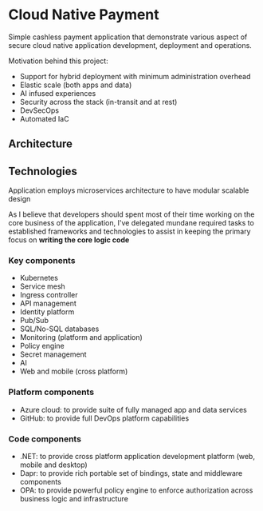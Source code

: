# Cloud Native Payment

Simple cashless payment application that demonstrate various aspect of secure cloud native application development, deployment and operations.

Motivation behind this project:

- Support for hybrid deployment with minimum administration overhead
- Elastic scale (both apps and data)
- AI infused experiences
- Security across the stack (in-transit and at rest)
- DevSecOps
- Automated IaC

## Architecture

## Technologies

Application employs microservices architecture to have modular scalable design

As I believe that developers should spent most of their time working on the core business of the application, I've delegated mundane required tasks to established frameworks and technologies to assist in keeping the primary focus on **writing the core logic code**


### Key components

- Kubernetes
- Service mesh
- Ingress controller
- API management
- Identity platform
- Pub/Sub
- SQL/No-SQL databases
- Monitoring (platform and application)
- Policy engine
- Secret management
- AI
- Web and mobile (cross platform)

### Platform components

- Azure cloud: to provide suite of fully managed app and data services
- GitHub: to provide full DevOps platform capabilities

### Code components

- .NET: to provide cross platform application development platform (web, mobile and desktop)
- Dapr: to provide rich portable set of bindings, state and middleware components
- OPA: to provide powerful policy engine to enforce authorization across business logic and infrastructure


